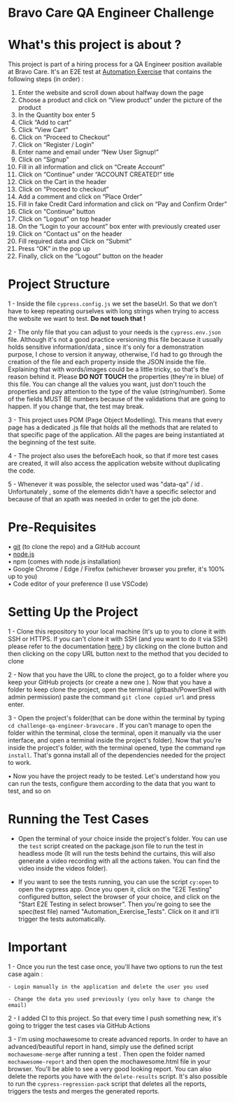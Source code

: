# Bravo Care QA Engineer Challenge

# What's this project is about ?

This project is part of a hiring process for a QA Engineer position available at Bravo Care.
It's an E2E test at <a href="https://automationexercise.com/">Automation Exercise</a> that contains the following steps (in order) :

1. Enter the website and scroll down about halfway down the page
2. Choose a product and click on “View product” under the picture of the product
3. In the Quantity box enter 5
4. Click “Add to cart”
5. Click “View Cart”
6. Click on “Proceed to Checkout”
7. Click on “Register / Login”
8. Enter name and email under “New User Signup!”
9. Click on “Signup”
10. Fill in all information and click on “Create Account”
11. Click on “Continue” under “ACCOUNT CREATED!” title
12. Click on the Cart in the header
13. Click on “Proceed to checkout”
14. Add a comment and click on “Place Order”
15. Fill in fake Credit Card information and click on “Pay and Confirm Order”
16. Click on “Continue” button
17. Click on “Logout” on top header
18. On the “Login to your account” box enter with previously created user
19. Click on “Contact us” on the header
20. Fill required data and Click on “Submit”
21. Press “OK” in the pop up
22. Finally, click on the “Logout” button on the header

# Project Structure

1 - Inside the file `cypress.config.js` we set the baseUrl. So that we don't have to keep repeating ourselves with long strings when trying to access the website we want to test. <strong>Do not touch that !</strong>

2 - The only file that you can adjust to your needs is the `cypress.env.json` file. Although it's not a good practice versioning this file because it usually holds sensitive information/data , since it's only for a demonstration purpose, I chose to version it anyway, otherwise, I'd had to go through the creation of the file and each property inside the JSON inside the file. Explaining that with words/images could be a little tricky, so that's the reason behind it.
Please <strong>DO NOT TOUCH</strong> the properties (they're in blue) of this file. You can change all the values you want, just don't touch the properties and pay attention to the type of the value (string/number). Some of the fields MUST BE numbers because of the validations that are going to happen.
If you change that, the test may break.

3 - This project uses POM (Page Object Modelling). This means that every page has a dedicated .js file that holds all the methods that are related to that specific
page of the application. All the pages are being instantiated at the beginning of the test suite.

4 - The project also uses the beforeEach hook, so that if more test cases are created, it will also access the application website without duplicating the code.

5 - Whenever it was possible, the selector used was "data-qa" / id . Unfortunately , some of the elements didn't have a specific selector and because of that an xpath was needed in order to get the job done.

# Pre-Requisites

• <a href="https://git-scm.com/downloads">git</a> (to clone the repo) and a GitHub account<br>
• <a href="https://nodejs.org/en">node.js</a> <br>
• npm (comes with node.js installation) <br>
• Google Chrome / Edge / Firefox (whichever browser you prefer, it's 100% up to you) <br>
• Code editor of your preference (I use VSCode)<br>

# Setting Up the Project

1 - Clone this repository to your local machine (It's up to you to clone it with SSH or HTTPS. If you can't clone it with SSH
(and you want to do it via SSH) please refer to the documentation <a href="https://docs.github.com/en/authentication/connecting-to-github-with-ssh/adding-a-new-ssh-key-to-your-github-account"> here </a >) by clicking on the clone button and then clicking on the copy URL button next to the method that you decided to clone

2 - Now that you have the URL to clone the project, go to a folder where you keep your GitHub projects (or create a new one ). Now that you have a folder to keep clone the project, open the terminal (gitbash/PowerShell with admin permission) paste the command `git clone copied url` and press enter.

3 - Open the project's folder(that can be done within the terminal by typing `cd challenge-qa-engineer-bravocare` . If you can't manage to open the folder within the terminal, close the terminal, open it manually via the user interface, and open a terminal inside the project's folder). Now that you're inside the project's folder, with the terminal opened, type the command `npm install`. That's gonna install all of the dependencies needed for the project to work.

• Now you have the project ready to be tested. Let's understand how you can run the tests, configure them according to the data that you want to test, and so on

# Running the Test Cases

- Open the terminal of your choice inside the project's folder. You can use the `test` script created on the package.json file to run the test in headless mode (It will run the tests behind the curtains, this will also generate a video recording with all the actions taken. You can find the video inside the videos folder).

- If you want to see the tests running, you can use the script `cy:open` to open the cypress app. Once you open it, click on the "E2E Testing" configured button,
  select the browser of your choice, and click on the "Start E2E Testing in select browser". Then you're going to see the spec(test file) named "Automation_Exercise_Tests".
  Click on it and it'll trigger the tests automatically.

# Important

1 - Once you run the test case once, you'll have two options to run the test case again :

    - Login manually in the application and delete the user you used

    - Change the data you used previously (you only have to change the email)

2 - I added CI to this project. So that every time I push something new, it's going to trigger the test cases via GitHub Actions

3 - I'm using mochawesome to create advanced reports. In order to have an advanced/beautiful report in hand, simply use the defined script `mochawesome-merge` after
running a test . Then open the folder named `mochawesome-report` and then open the mochawesome.html file in your browser. You'll be able to see a very good looking report.
You can also delete the reports you have with the `delete-results` script. It's also possible to run the `cypress-regression-pack` script that deletes all the reports,
triggers the tests and merges the generated reports.
